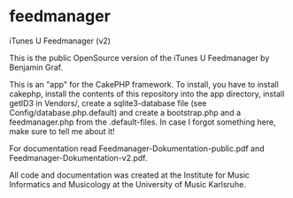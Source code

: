 # feedmanager
iTunes U Feedmanager (v2)

This is the public OpenSource version of the iTunes U Feedmanager by Benjamin Graf.

This is an "app" for the CakePHP framework. To install, you have to install cakephp, install the contents of this repository into the app directory, install getID3 in Vendors/, create a sqlite3-database file (see Config/database.php.default) and create a bootstrap.php and a feedmanager.php from the .default-files. In case I forgot something here, make sure to tell me about it!

For documentation read Feedmanager-Dokumentation-public.pdf and Feedmanager-Dokumentation-v2.pdf.

All code and documentation was created at the Institute for Music Informatics and Musicology at the University of Music Karlsruhe.

